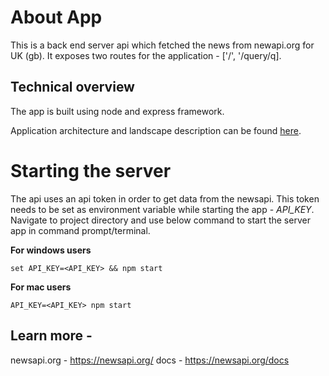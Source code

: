 # About App

This is a back end server api which fetched the news from newapi.org for UK (gb). It exposes two routes for the application - ['/', '/query/q].

## Technical overview

The app is built using node and express framework.

Application architecture and landscape description can be found [here](https://github.com/sshankar02/NewsApp-server/blob/main/docs/Architecture&Landscape.png).

# Starting the server

The api uses an api token in order to get data from the newsapi. This token needs to be set as environment variable while starting the app - _API_KEY_.
Navigate to project directory and use below command to start the server app in command prompt/terminal.

**For windows users**

`set API_KEY=<API_KEY> && npm start`

**For mac users**

`API_KEY=<API_KEY> npm start`

## Learn more -

newsapi.org - https://newsapi.org/
docs - https://newsapi.org/docs
